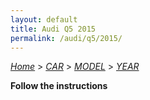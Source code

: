 ```yaml
---
layout: default
title: Audi Q5 2015
permalink: /audi/q5/2015/
---
```

[*Home*](/) > [*CAR*](/car/) > [*MODEL*](/car/model/) > [*YEAR*](/car/model/year/)

**Follow the instructions**
